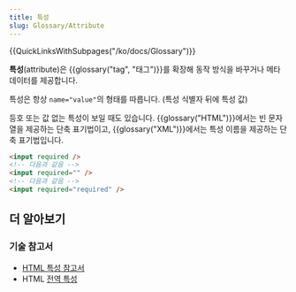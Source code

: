 ```yaml
---
title: 특성
slug: Glossary/Attribute
---
```


{{QuickLinksWithSubpages("/ko/docs/Glossary")}}

**특성**(attribute)은 {{glossary("tag", "태그")}}를 확장해 동작 방식을 바꾸거나 메타데이터를 제공합니다.

특성은 항상 `name="value"`의 형태를 따릅니다. (특성 식별자 뒤에 특성 값)

등호 또는 값 없는 특성이 보일 때도 있습니다. {{glossary("HTML")}}에서는 빈 문자열을 제공하는 단축 표기법이고, {{glossary("XML")}}에서는 특성 이름을 제공하는 단축 표기법입니다.

```html
<input required />
<!-- 다음과 같음 -->
<input required="" />
<!-- 다음과 같음 -->
<input required="required" />
```

## 더 알아보기

### 기술 참고서

- [HTML 특성 참고서](/ko/docs/Web/HTML/Attributes)
- HTML [전역 특성](/ko/docs/Web/HTML/Global_attributes)
